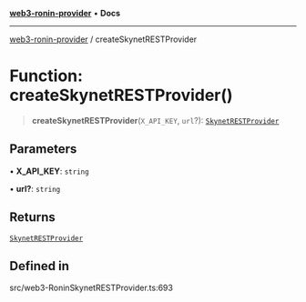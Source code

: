 [**web3-ronin-provider**](../README.md) • **Docs**

***

[web3-ronin-provider](../globals.md) / createSkynetRESTProvider

# Function: createSkynetRESTProvider()

> **createSkynetRESTProvider**(`X_API_KEY`, `url`?): [`SkynetRESTProvider`](../classes/SkynetRESTProvider.md)

## Parameters

• **X\_API\_KEY**: `string`

• **url?**: `string`

## Returns

[`SkynetRESTProvider`](../classes/SkynetRESTProvider.md)

## Defined in

src/web3-RoninSkynetRESTProvider.ts:693
